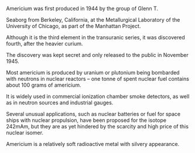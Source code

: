 ﻿Americium was first produced in 1944 by the group of Glenn T.

Seaborg from Berkeley, California, at the Metallurgical Laboratory of the University of Chicago, as part of the Manhattan Project.

Although it is the third element in the transuranic series, it was discovered fourth, after the heavier curium.

The discovery was kept secret and only released to the public in November 1945.

Most americium is produced by uranium or plutonium being bombarded with neutrons in nuclear reactors – one tonne of spent nuclear fuel contains about 100 grams of americium.

It is widely used in commercial ionization chamber smoke detectors, as well as in neutron sources and industrial gauges.

Several unusual applications, such as nuclear batteries or fuel for space ships with nuclear propulsion, have been proposed for the isotope 242mAm, but they are as yet hindered by the scarcity and high price of this nuclear isomer.

Americium is a relatively soft radioactive metal with silvery appearance.
